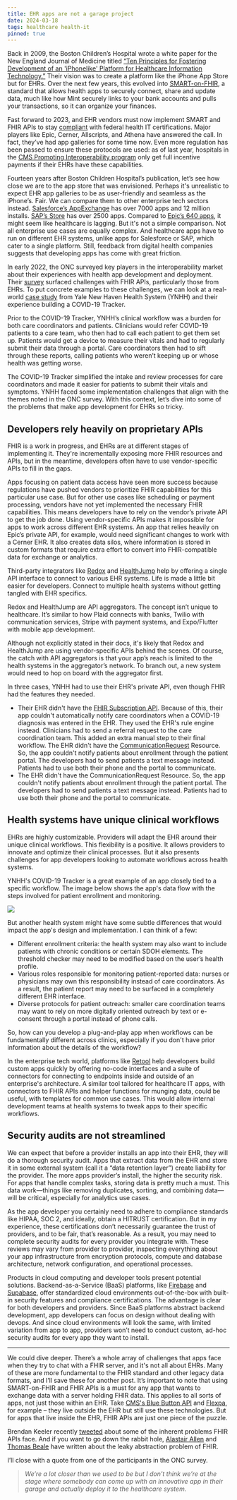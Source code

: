 ```yaml
---
title: EHR apps are not a garage project
date: 2024-03-18
tags: healthcare health-it
pinned: true
---
```


Back in 2009, the Boston Children’s Hospital wrote a white paper for the New England Journal of Medicine titled [“Ten Principles for Fostering Development of an 'iPhone­like' Platform for Healthcare Information Technology.”](https://smarthealthit.org/2009/06/ten-principles/) Their vision was to create a platform like the iPhone App Store but for EHRs. Over the next few years, this evolved into [SMART-on-FHIR](https://build.fhir.org/ig/HL7/smart-app-launch/app-launch.html), a standard that allows health apps to securely connect, share and update data, much like how Mint securely links to your bank accounts and pulls your transactions, so it can organize your finances.

Fast forward to 2023, and EHR vendors must now implement SMART and FHIR APIs to stay [compliant](https://www.healthit.gov/topic/oncs-cures-act-final-rule) with federal health IT certifications. Major players like Epic, Cerner, Allscripts, and Athena have answered the call. In fact, they’ve had app galleries for some time now. Even more regulation has been passed to ensure these protocols are used: as of last year, hospitals in the [CMS Promoting Interoperability program](https://www.cms.gov/medicare/regulations-guidance/promoting-interoperability-programs/calendar-year-2023-and-2024-program-requirements) only get full incentive payments if their EHRs have these capabilities.

Fourteen years after Boston Children Hospital’s publication, let’s see how close we are to the app store that was envisioned. Perhaps it's unrealistic to expect EHR app galleries to be as user-friendly and seamless as the iPhone’s. Fair. We can compare them to other enterprise tech sectors instead. [Salesforce’s AppExchange](https://appexchange.salesforce.com/) has over 7000 apps and 12 million installs. [SAP’s Store](https://www.sap.com/store/faq.html) has over 2500 apps. Compared to [Epic’s 640 apps](https://vendorservices.epic.com/Showroom/stage?id=35), it might seem like healthcare is lagging. But it's not a simple comparison. Not all enterprise use cases are equally complex. And healthcare apps have to run on different EHR systems, unlike apps for Salesforce or SAP, which cater to a single platform. Still, feedback from digital health companies suggests that developing apps has come with great friction.

In early 2022, the ONC surveyed key players in the interoperability market about their experiences with health app development and deployment. Their [survey](https://www.healthit.gov/sites/default/files/page/2022-06/App-Developer-and-Integrator-Perspectives.pdf) surfaced challenges with FHIR APIs, particularly those from EHRs. To put concrete examples to these challenges, we can look at a real-world [case study](https://www.ncbi.nlm.nih.gov/pmc/articles/PMC9750793/pdf/10-1055-s-0042-1758736.pdf) from Yale New Haven Health System (YNHH) and their experience building a COVID-19 Tracker.

Prior to the COVID-19 Tracker, YNHH’s clinical workflow was a burden for both care coordinators and patients. Clinicians would refer COVID-19 patients to a care team, who then had to call each patient to get them set up. Patients would get a device to measure their vitals and had to regularly submit their data through a portal. Care coordinators then had to sift through these reports, calling patients who weren’t keeping up or whose health was getting worse.

The COVID-19 Tracker simplified the intake and review processes for care coordinators and made it easier for patients to submit their vitals and symptoms. YNHH faced some implementation challenges that align with the themes noted in the ONC survey.
With this context, let’s dive into some of the problems that make app development for EHRs so tricky.

## Developers rely heavily on proprietary APIs

FHIR is a work in progress, and EHRs are at different stages of implementing it. They're incrementally exposing more FHIR resources and APIs, but in the meantime, developers often have to use vendor-specific APIs to fill in the gaps.

Apps focusing on patient data access have seen more success because regulations have pushed vendors to prioritize FHIR capabilities for this particular use case. But for other use cases like scheduling or payment processing, vendors have not yet implemented the necessary FHIR capabilities. This means developers have to rely on the vendor’s private API to get the job done. Using vendor-specific APIs makes it impossible for apps to work across different EHR systems. An app that relies heavily on Epic’s private API, for example, would need significant changes to work with a Cerner EHR. It also creates data silos, where information is stored in custom formats that require extra effort to convert into FHIR-compatible data for exchange or analytics.

Third-party integrators like [Redox](https://www.redoxengine.com/) and [HealthJump](https://www.healthjump.com/) help by offering a single API interface to connect to various EHR systems. Life is made a little bit easier for developers. Connect to multiple health systems without getting tangled with EHR specifics.

Redox and HealthJump are API aggregators. The concept isn’t unique to healthcare. It’s similar to how Plaid connects with banks, Twilio with communication services, Stripe with payment systems, and Expo/Flutter with mobile app development.

Although not explicitly stated in their docs, it's likely that Redox and HealthJump are using vendor-specific APIs behind the scenes. Of course, the catch with API aggregators is that your app’s reach is limited to the health systems in the aggregator’s network. To branch out, a new system would need to hop on board with the aggregator first.

In three cases, YNHH had to use their EHR's private API, even though FHIR had the features they needed.

- Their EHR didn't have the [FHIR Subscription API](https://build.fhir.org/subscription.html). Because of this, their app couldn't automatically notify care coordinators when a COVID-19 diagnosis was entered in the EHR. They used the EHR's rule engine instead. Clinicians had to send a referral request to the care coordination team. This added an extra manual step to their final workflow.
  The EHR didn't have the [CommunicationRequest](https://build.fhir.org/communicationrequest.html) Resource. So, the app couldn't notify patients about enrollment through the patient portal. The developers had to send patients a text message instead. Patients had to use both their phone and the portal to communicate.
- The EHR didn't have the CommunicationRequest Resource. So, the app couldn't notify patients about enrollment through the patient portal. The developers had to send patients a text message instead. Patients had to use both their phone and the portal to communicate.

## Health systems have unique clinical workflows

EHRs are highly customizable. Providers will adapt the EHR around their unique clinical workflows. This flexibility is a positive. It allows providers to innovate and optimize their clinical processes. But it also presents challenges for app developers looking to automate workflows across health systems.

YNHH's COVID-19 Tracker is a great example of an app closely tied to a specific workflow. The image below shows the app's data flow with the steps involved for patient enrollment and monitoring.

<img src="{{ site.baseurl }}/assets/images/ynhh-covid19-tracker.png"/>

But another health system might have some subtle differences that would impact the app's design and implementation. I can think of a few:

- Different enrollment criteria: the health system may also want to include patients with chronic conditions or certain SDOH elements. The threshold checker may need to be modified based on the user’s health profile.
- Various roles responsible for monitoring patient-reported data: nurses or physicians may own this responsibility instead of care coordinators. As a result, the patient report may need to be surfaced in a completely different EHR interface.
- Diverse protocols for patient outreach: smaller care coordination teams may want to rely on more digitally oriented outreach by text or e-consent through a portal instead of phone calls.

So, how can you develop a plug-and-play app when workflows can be fundamentally different across clinics, especially if you don't have prior information about the details of the workflow?

In the enterprise tech world, platforms like [Retool](https://retool.com/) help developers build custom apps quickly by offering no-code interfaces and a suite of connectors for connecting to endpoints inside and outside of an enterprise's architecture. A similar tool tailored for healthcare IT apps, with connectors to FHIR APIs and helper functions for munging data, could be useful, with templates for common use cases. This would allow internal development teams at health systems to tweak apps to their specific workflows.

## Security audits are not streamlined

We can expect that before a provider installs an app into their EHR, they will do a thorough security audit. Apps that extract data from the EHR and store it in some external system (call it a “data retention layer”) create liability for the provider. The more apps provider’s install, the higher the security risk. For apps that handle complex tasks, storing data is pretty much a must. This data work—things like removing duplicates, sorting, and combining data—will be critical, especially for analytics use cases.

As the app developer you certainly need to adhere to compliance standards like HIPAA, SOC 2, and ideally, obtain a HITRUST certification. But in my experience, these certifications don’t necessarily guarantee the trust of providers, and to be fair, that’s reasonable. As a result, you may need to complete security audits for every provider you integrate with. These reviews may vary from provider to provider, inspecting everything about your app infrastructure from encryption protocols, compute and database architecture, network configuration, and operational processes.

Products in cloud computing and developer tools present potential solutions. Backend-as-a-Service (BaaS) platforms, like [Firebase](https://firebase.google.com/) and [Supabase](https://supabase.com/), offer standardized cloud environments out-of-the-box with built-in security features and compliance certifications. The advantage is clear for both developers and providers. Since BaaS platforms abstract backend development, app developers can focus on design without dealing with devops. And since cloud environments will look the same, with limited variation from app to app, providers won’t need to conduct custom, ad-hoc security audits for every app they want to install.

<hr/>

We could dive deeper. There’s a whole array of challenges that apps face when they try to chat with a FHIR server, and it's not all about EHRs. Many of these are more fundamental to the FHIR standard and other legacy data formats, and I’ll save these for another post. It’s important to note that using SMART-on-FHIR and FHIR APIs is a must for any app that wants to exchange data with a server holding FHIR data. This applies to all sorts of apps, not just those within an EHR. Take [CMS's Blue Button API](https://bluebutton.cms.gov/) and [Flexpa](https://www.flexpa.com/), for example – they live outside the EHR but still use these technologies. But for apps that live inside the EHR, FHIR APIs are just one piece of the puzzle.

Brendan Keeler recently [tweeted](https://twitter.com/healthapiguy/status/1705225488283976122) about some of the inherent problems FHIR APIs face. And if you want to go down the rabbit hole, [Alastair Allen](https://medium.com/@alastairallen/fhir-openehr-2022-53716f837340) and [Thomas Beale](https://wolandscat.net/2022/05/15/a-lingua-franca-for-e-health-takes-shape-with-graphitehealth/) have written about the leaky abstraction problem of FHIR.

I’ll close with a quote from one of the participants in the ONC survey.

> _We’re a lot closer than we used to be but I don’t think we’re at the stage where somebody can come up with an innovative app in their garage and actually deploy it to the healthcare system._
